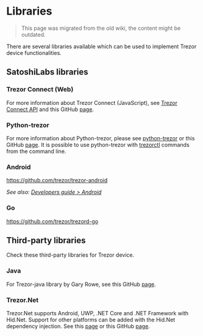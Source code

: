 # Libraries

> This page was migrated from the old wiki, the content might be outdated.

There are several libraries available which can be used to implement
Trezor device functionalities.

## SatoshiLabs libraries

### Trezor Connect (Web)

For more information about Trezor Connect (JavaScript), see [Trezor
Connect API](../developers/connect.md) and this GitHub [page][].

### Python-trezor

For more information about Python-trezor, please see [python-trezor][]
or this GitHub [page][1]. It is possible to use python-trezor with
[trezorctl][] commands from the command line.

### Android

<https://github.com/trezor/trezor-android>

*See also: [Developers guide > Android](../developers/android.md)*

### Go

<https://github.com/trezor/trezord-go>

## Third-party libraries

Check these third-party libraries for Trezor device.

### Java

For Trezor-java library by Gary Rowe, see this GitHub [page][3].

### Trezor.Net

Trezor.Net supports Android, UWP, .NET Core and .NET Framework with
Hid.Net. Support for other platforms can be added with the Hid.Net
dependency injection. See this [page][4] or this GitHub [page][5].

  [page]: https://github.com/trezor/trezor-suite/tree/develop/packages/connect
  [python-trezor]: https://pypi.org/project/trezor/
  [1]: https://github.com/trezor/trezor-firmware/tree/master/python
  [trezorctl]: ../python/trezorctl.md
  [trezor-android]: https://github.com/trezor/trezor-android
  [3]: https://github.com/gary-rowe/trezor-java
  [4]: https://www.nuget.org/packages/Trezor.Net/
  [5]: https://github.com/MelbourneDeveloper/Trezor.Net
